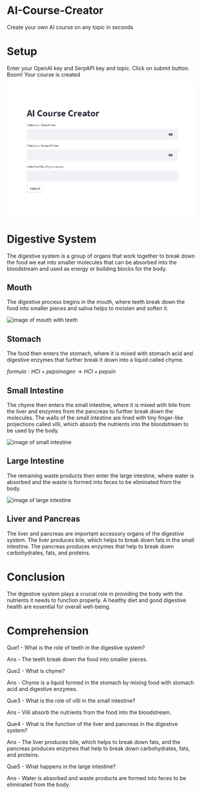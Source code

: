 # AI-Course-Creator
Create your own AI course on any topic in seconds

# Setup 
Enter your OpenAI key and SerpAPI key and topic. Click on submit button. Boom! Your course is created

![interface.png](interface.png)

# Digestive System

The digestive system is a group of organs that work together to break down the food we eat into smaller molecules that can be absorbed into the bloodstream and used as energy or building blocks for the body.

## Mouth
The digestive process begins in the mouth, where teeth break down the food into smaller pieces and saliva helps to moisten and soften it.

![image of mouth with teeth](https://medlineplus.gov/images/mouthandteeth.png)

## Stomach
The food then enters the stomach, where it is mixed with stomach acid and digestive enzymes that further break it down into a liquid called chyme. 

$formula: HCl + pepsinogen \to HCl + pepsin$

## Small Intestine
The chyme then enters the small intestine, where it is mixed with bile from the liver and enzymes from the pancreas to further break down the molecules. The walls of the small intestine are lined with tiny finger-like projections called villi, which absorb the nutrients into the bloodstream to be used by the body.

![image of small intestine](https://my.clevelandclinic.org/-/scassets/images/org/health/articles/22135-small-intestine-illustration-final.ashx)

## Large Intestine
The remaining waste products then enter the large intestine, where water is absorbed and the waste is formed into feces to be eliminated from the body.

![image of large intestine](https://my.clevelandclinic.org/-/scassets/images/org/health/articles/22134-large-intestine-illustration-final.ashx)

## Liver and Pancreas
The liver and pancreas are important accessory organs of the digestive system. The liver produces bile, which helps to break down fats in the small intestine. The pancreas produces enzymes that help to break down carbohydrates, fats, and proteins.

# Conclusion
The digestive system plays a crucial role in providing the body with the nutrients it needs to function properly. A healthy diet and good digestive health are essential for overall well-being.

# Comprehension
Que1 - What is the role of teeth in the digestive system?

Ans - The teeth break down the food into smaller pieces.

Que2 - What is chyme?

Ans - Chyme is a liquid formed in the stomach by mixing food with stomach acid and digestive enzymes.

Que3 - What is the role of villi in the small intestine?

Ans - Villi absorb the nutrients from the food into the bloodstream.

Que4 - What is the function of the liver and pancreas in the digestive system?

Ans - The liver produces bile, which helps to break down fats, and the pancreas produces enzymes that help to break down carbohydrates, fats, and proteins.

Que5 - What happens in the large intestine?

Ans - Water is absorbed and waste products are formed into feces to be eliminated from the body.


